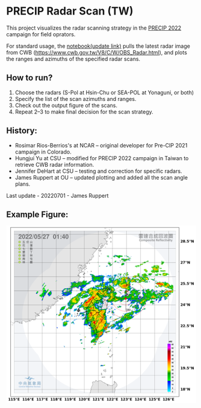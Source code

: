 # PRECIP Radar Scan (TW)

This project visualizes the radar scanning strategy in the [PRECIP 2022](http://precip.org/) campaign for field oprators.

For standard usage, the [notebook(update link)](https://github.com/yuhungjui/PRECIP_Radar_Scan_TW/blob/main/PRECIP_radar_scans_userdef.ipynb) pulls the latest radar image from CWB (https://www.cwb.gov.tw/V8/C/W/OBS_Radar.html), and plots the ranges and azimuths of the specified radar scans.

## How to run?
1. Choose the radars (S-Pol at Hsin-Chu or SEA-POL at Yonaguni, or both)
2. Specify the list of the scan azimuths and ranges.
3. Check out the output figure of the scans.
4. Repeat 2–3 to make final decision for the scan strategy.

## History:
* Rosimar Rios-Berrios's at NCAR – original developer for Pre-CIP 2021 campaign in Colorado.
* Hungjui Yu at CSU – modified for PRECIP 2022 campaign in Taiwan to retrieve CWB radar information.
* Jennifer DeHart at CSU – testing and correction for specific radars.
* James Ruppert at OU – updated plotting and added all the scan angle plans.

Last update - 20220701 - James Ruppert

## Example Figure:

![Example Figure(this link should be updated to example.png in this directory)](https://github.com/yuhungjui/PRECIP_Radar_Scan_TW/blob/main/example.png)

